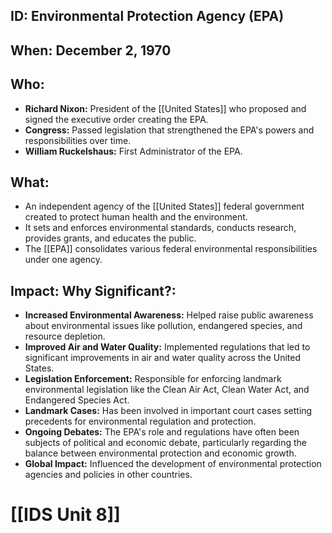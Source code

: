 ## ID: Environmental Protection Agency (EPA)

## When: December 2, 1970

## Who:
*   **Richard Nixon:** President of the [[United States]] who proposed and signed the executive order creating the EPA.
*   **Congress:** Passed legislation that strengthened the EPA's powers and responsibilities over time.
*   **William Ruckelshaus:** First Administrator of the EPA.

## What:
*   An independent agency of the [[United States]] federal government created to protect human health and the environment.
*   It sets and enforces environmental standards, conducts research, provides grants, and educates the public.
*   The [[EPA]] consolidates various federal environmental responsibilities under one agency.

## Impact: Why Significant?:
*   **Increased Environmental Awareness:** Helped raise public awareness about environmental issues like pollution, endangered species, and resource depletion.
*   **Improved Air and Water Quality:** Implemented regulations that led to significant improvements in air and water quality across the United States.
*   **Legislation Enforcement:** Responsible for enforcing landmark environmental legislation like the Clean Air Act, Clean Water Act, and Endangered Species Act.
*   **Landmark Cases:** Has been involved in important court cases setting precedents for environmental regulation and protection.
*   **Ongoing Debates:** The EPA's role and regulations have often been subjects of political and economic debate, particularly regarding the balance between environmental protection and economic growth.
*   **Global Impact:** Influenced the development of environmental protection agencies and policies in other countries.

# [[IDS Unit 8]]